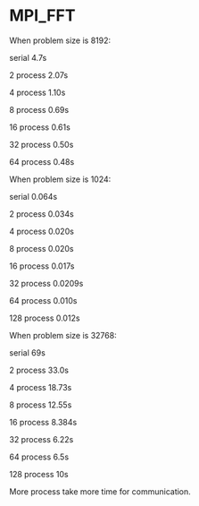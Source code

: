 # MPI_FFT
When problem size is 8192:

  serial 4.7s

  2 process 2.07s

  4 process 1.10s

  8 process 0.69s

  16 process 0.61s

  32 process 0.50s

  64 process 0.48s

When problem size is 1024:

  serial 0.064s

  2 process 0.034s

  4 process 0.020s

  8 process 0.020s

  16 process 0.017s

  32 process 0.0209s

  64 process 0.010s

  128 process 0.012s

When problem size is 32768:

  serial 69s

  2 process 33.0s

  4 process 18.73s

  8 process 12.55s

  16 process 8.384s

  32 process 6.22s

  64 process 6.5s

  128 process 10s

More process take more time for communication.
